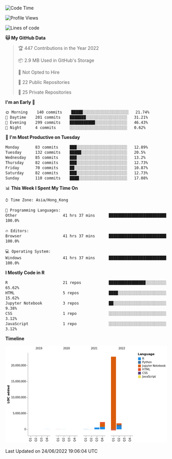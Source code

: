 

<!--**wt12318/wt12318** is a ✨ _special_ ✨ repository because its `README.md` (this file) appears on your GitHub profile.-->

<!--START_SECTION:waka-->
![Code Time](http://img.shields.io/badge/Code%20Time-373%20hrs%2053%20mins-blue)

![Profile Views](http://img.shields.io/badge/Profile%20Views-9-blue)

![Lines of code](https://img.shields.io/badge/From%20Hello%20World%20I%27ve%20Written-27%20Million%20lines%20of%20code-blue)

**🐱 My GitHub Data** 

> 🏆 447 Contributions in the Year 2022
 > 
> 📦 2.9 MB Used in GitHub's Storage 
 > 
> 🚫 Not Opted to Hire
 > 
> 📜 22 Public Repositories 
 > 
> 🔑 25 Private Repositories  
 > 
**I'm an Early 🐤** 

```text
🌞 Morning    140 commits    █████░░░░░░░░░░░░░░░░░░░░   21.74% 
🌆 Daytime    201 commits    ███████░░░░░░░░░░░░░░░░░░   31.21% 
🌃 Evening    299 commits    ███████████░░░░░░░░░░░░░░   46.43% 
🌙 Night      4 commits      ░░░░░░░░░░░░░░░░░░░░░░░░░   0.62%

```
📅 **I'm Most Productive on Tuesday** 

```text
Monday       83 commits     ███░░░░░░░░░░░░░░░░░░░░░░   12.89% 
Tuesday      132 commits    █████░░░░░░░░░░░░░░░░░░░░   20.5% 
Wednesday    85 commits     ███░░░░░░░░░░░░░░░░░░░░░░   13.2% 
Thursday     82 commits     ███░░░░░░░░░░░░░░░░░░░░░░   12.73% 
Friday       70 commits     ██░░░░░░░░░░░░░░░░░░░░░░░   10.87% 
Saturday     82 commits     ███░░░░░░░░░░░░░░░░░░░░░░   12.73% 
Sunday       110 commits    ████░░░░░░░░░░░░░░░░░░░░░   17.08%

```


📊 **This Week I Spent My Time On** 

```text
⌚︎ Time Zone: Asia/Hong_Kong

💬 Programming Languages: 
Other                    41 hrs 37 mins      █████████████████████████   100.0%

🔥 Editors: 
Browser                  41 hrs 37 mins      █████████████████████████   100.0%

💻 Operating System: 
Windows                  41 hrs 37 mins      █████████████████████████   100.0%

```

**I Mostly Code in R** 

```text
R                        21 repos            ████████████████░░░░░░░░░   65.62% 
HTML                     5 repos             ████░░░░░░░░░░░░░░░░░░░░░   15.62% 
Jupyter Notebook         3 repos             ██░░░░░░░░░░░░░░░░░░░░░░░   9.38% 
CSS                      1 repo              ░░░░░░░░░░░░░░░░░░░░░░░░░   3.12% 
JavaScript               1 repo              ░░░░░░░░░░░░░░░░░░░░░░░░░   3.12%

```


**Timeline**

![Chart not found](https://raw.githubusercontent.com/wt12318/wt12318/main/charts/bar_graph.png) 


 Last Updated on 24/06/2022 19:06:04 UTC
<!--END_SECTION:waka-->


